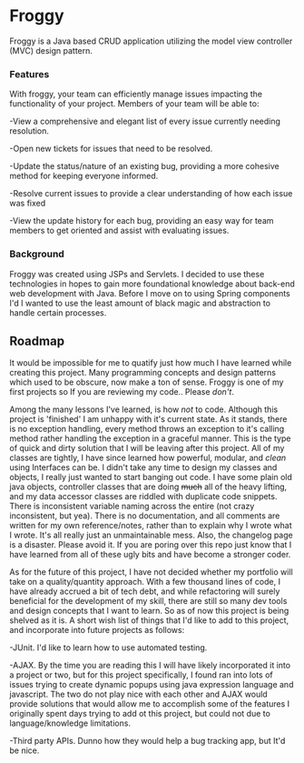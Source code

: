 # Froggy
Froggy is a Java based CRUD application utilizing the model view controller (MVC) design pattern. 

### Features
With froggy, your team can efficiently manage issues impacting the functionality of your project. Members of your team will be able to: 

-View a comprehensive and elegant list of every issue currently needing resolution.

-Open new tickets for issues that need to be resolved.

-Update the status/nature of an existing bug, providing a more cohesive method for keeping everyone informed. 

-Resolve current issues to provide a clear understanding of how each issue was fixed

-View the update history for each bug, providing an easy way for team members to get oriented and assist with evaluating issues.

### Background
Froggy was created using JSPs and Servlets. I decided to use these technologies in hopes to gain
more foundational knowledge about back-end web development with Java. Before I move on to using Spring components I'd I wanted to use the least amount of black magic and abstraction to handle certain processes.

## Roadmap

It would be impossible for me to quatify just how much I have learned while creating this project. Many programming concepts and design patterns which used to be obscure, now make a ton of sense. Froggy is one of my first projects so If you are reviewing my code.. Please *don't*.

Among the many lessons I've learned, is how *not* to code. Although this project is 'finished' I
 am unhappy with it's current state. As it stands, there is no exception handling, every method
  throws an exception to it's calling method rather handling the exception in a graceful manner.
   This is the type of quick and dirty solution that I will be leaving after this project. 
   All of my classes are tightly, I have since learned how powerful, modular, and *clean* using
    Interfaces can be. I didn't take any time to design my classes and objects, I really just 
    wanted to start banging out code. I have some plain old java objects, controller classes 
    that are doing ~~much~~ all of the heavy lifting, and my data accessor classes are riddled
     with duplicate code snippets. There is inconsistent variable naming across the entire 
      (not crazy inconsistent, but yea). There is no documentation, and all comments are written 
      for my own reference/notes, rather than to explain why I wrote what I wrote. It's all really
       just an unmaintainable mess. Also, the changelog page is a disaster. Please avoid it. If you are poring over this repo just know that I have learned
        from all of these ugly bits and have become a stronger coder.
        
As for the future of this project, I have not decided whether my portfolio will take on a quality/quantity approach.
With a few thousand lines of code, I have already accrued a bit of tech debt, and while refactoring will surely beneficial for the development of my skill,
there are still so many dev tools and design concepts that I want to learn. So as of now this project is being shelved as it is. 
A short wish list of things that I'd like to add to this project, and incorporate into future projects as follows:

-JUnit. I'd like to learn how to use automated testing.

-AJAX. By the time you are reading this I will have likely incorporated it into a project or two, but for this project
specifically, I found ran into lots of issues trying to create dynamic popups using java expression language and javascript. The two do not play nice with each other and AJAX would provide solutions that would allow me to accomplish some of the features I originally spent days trying to add ot this project, but could not due to language/knowledge limitations. 

-Third party APIs. Dunno how they would help a bug tracking app, but It'd be nice.  
